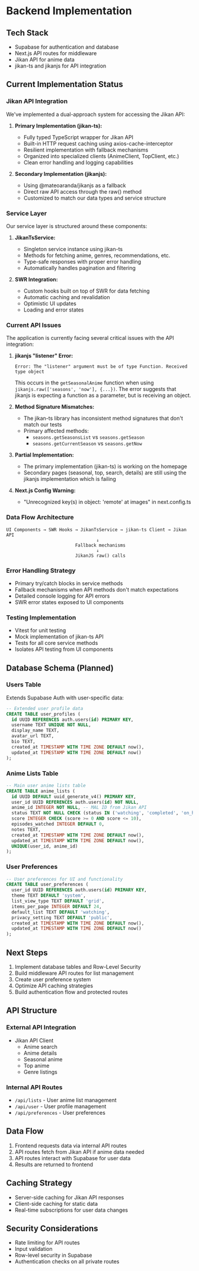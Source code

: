 # Backend Implementation

## Tech Stack
- Supabase for authentication and database
- Next.js API routes for middleware
- Jikan API for anime data
- jikan-ts and jikanjs for API integration

## Current Implementation Status

### Jikan API Integration
We've implemented a dual-approach system for accessing the Jikan API:

1. **Primary Implementation (jikan-ts):**
   - Fully typed TypeScript wrapper for Jikan API
   - Built-in HTTP request caching using axios-cache-interceptor
   - Resilient implementation with fallback mechanisms
   - Organized into specialized clients (AnimeClient, TopClient, etc.)
   - Clean error handling and logging capabilities

2. **Secondary Implementation (jikanjs):**
   - Using @mateoaranda/jikanjs as a fallback
   - Direct raw API access through the raw() method
   - Customized to match our data types and service structure

### Service Layer
Our service layer is structured around these components:

1. **JikanTsService:**
   - Singleton service instance using jikan-ts
   - Methods for fetching anime, genres, recommendations, etc.
   - Type-safe responses with proper error handling
   - Automatically handles pagination and filtering

2. **SWR Integration:**
   - Custom hooks built on top of SWR for data fetching
   - Automatic caching and revalidation
   - Optimistic UI updates
   - Loading and error states

### Current API Issues

The application is currently facing several critical issues with the API integration:

1. **jikanjs "listener" Error:**
   ```
   Error: The "listener" argument must be of type Function. Received type object
   ```
   This occurs in the `getSeasonalAnime` function when using `jikanjs.raw(['seasons', 'now'], {...})`. The error suggests that jikanjs is expecting a function as a parameter, but is receiving an object.

2. **Method Signature Mismatches:**
   - The jikan-ts library has inconsistent method signatures that don't match our tests
   - Primary affected methods:
     - `seasons.getSeasonsList` vs `seasons.getSeason`
     - `seasons.getCurrentSeason` vs `seasons.getNow`

3. **Partial Implementation:**
   - The primary implementation (jikan-ts) is working on the homepage
   - Secondary pages (seasonal, top, search, details) are still using the jikanjs implementation which is failing

4. **Next.js Config Warning:**
   - "Unrecognized key(s) in object: 'remote' at images" in next.config.ts

### Data Flow Architecture
```
UI Components → SWR Hooks → JikanTsService → jikan-ts Client → Jikan API
                                  ↓
                          Fallback mechanisms
                                  ↓
                          JikanJS raw() calls
```

### Error Handling Strategy
- Primary try/catch blocks in service methods
- Fallback mechanisms when API methods don't match expectations
- Detailed console logging for API errors
- SWR error states exposed to UI components

### Testing Implementation
- Vitest for unit testing
- Mock implementation of jikan-ts API
- Tests for all core service methods
- Isolates API testing from UI components

## Database Schema (Planned)

### Users Table
Extends Supabase Auth with user-specific data:
```sql
-- Extended user profile data
CREATE TABLE user_profiles (
  id UUID REFERENCES auth.users(id) PRIMARY KEY,
  username TEXT UNIQUE NOT NULL,
  display_name TEXT,
  avatar_url TEXT,
  bio TEXT,
  created_at TIMESTAMP WITH TIME ZONE DEFAULT now(),
  updated_at TIMESTAMP WITH TIME ZONE DEFAULT now()
);
```

### Anime Lists Table
```sql
-- Main user anime lists table
CREATE TABLE anime_lists (
  id UUID DEFAULT uuid_generate_v4() PRIMARY KEY,
  user_id UUID REFERENCES auth.users(id) NOT NULL,
  anime_id INTEGER NOT NULL, -- MAL ID from Jikan API
  status TEXT NOT NULL CHECK (status IN ('watching', 'completed', 'on_hold', 'dropped', 'plan_to_watch')),
  score INTEGER CHECK (score >= 0 AND score <= 10),
  episodes_watched INTEGER DEFAULT 0,
  notes TEXT,
  created_at TIMESTAMP WITH TIME ZONE DEFAULT now(),
  updated_at TIMESTAMP WITH TIME ZONE DEFAULT now(),
  UNIQUE(user_id, anime_id)
);
```

### User Preferences
```sql
-- User preferences for UI and functionality
CREATE TABLE user_preferences (
  user_id UUID REFERENCES auth.users(id) PRIMARY KEY,
  theme TEXT DEFAULT 'system',
  list_view_type TEXT DEFAULT 'grid',
  items_per_page INTEGER DEFAULT 24,
  default_list TEXT DEFAULT 'watching',
  privacy_setting TEXT DEFAULT 'public',
  created_at TIMESTAMP WITH TIME ZONE DEFAULT now(),
  updated_at TIMESTAMP WITH TIME ZONE DEFAULT now()
);
```

## Next Steps
1. Implement database tables and Row-Level Security
2. Build middleware API routes for list management
3. Create user preference system
4. Optimize API caching strategies
5. Build authentication flow and protected routes

## API Structure

### External API Integration
- Jikan API Client
  - Anime search
  - Anime details
  - Seasonal anime
  - Top anime
  - Genre listings

### Internal API Routes
- `/api/lists` - User anime list management
- `/api/user` - User profile management
- `/api/preferences` - User preferences

## Data Flow
1. Frontend requests data via internal API routes
2. API routes fetch from Jikan API if anime data needed
3. API routes interact with Supabase for user data
4. Results are returned to frontend

## Caching Strategy
- Server-side caching for Jikan API responses
- Client-side caching for static data
- Real-time subscriptions for user data changes

## Security Considerations
- Rate limiting for API routes
- Input validation
- Row-level security in Supabase
- Authentication checks on all private routes
